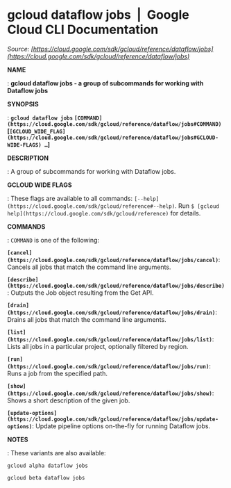 # gcloud dataflow jobs  |  Google Cloud CLI Documentation

*Source: [https://cloud.google.com/sdk/gcloud/reference/dataflow/jobs](https://cloud.google.com/sdk/gcloud/reference/dataflow/jobs)*

**NAME**

: **gcloud dataflow jobs - a group of subcommands for working with Dataflow jobs**

**SYNOPSIS**

: **`gcloud dataflow jobs` `[COMMAND](https://cloud.google.com/sdk/gcloud/reference/dataflow/jobs#COMMAND)` [`[GCLOUD_WIDE_FLAG](https://cloud.google.com/sdk/gcloud/reference/dataflow/jobs#GCLOUD-WIDE-FLAGS) …`]**

**DESCRIPTION**

: A group of subcommands for working with Dataflow jobs.

**GCLOUD WIDE FLAGS**

: These flags are available to all commands: `[--help](https://cloud.google.com/sdk/gcloud/reference#--help)`.
Run `$ [gcloud help](https://cloud.google.com/sdk/gcloud/reference)` for details.

**COMMANDS**

: ``COMMAND`` is one of the following:

**`[cancel](https://cloud.google.com/sdk/gcloud/reference/dataflow/jobs/cancel)`**:
Cancels all jobs that match the command line arguments.

**`[describe](https://cloud.google.com/sdk/gcloud/reference/dataflow/jobs/describe)`**:
Outputs the Job object resulting from the Get API.

**`[drain](https://cloud.google.com/sdk/gcloud/reference/dataflow/jobs/drain)`**:
Drains all jobs that match the command line arguments.

**`[list](https://cloud.google.com/sdk/gcloud/reference/dataflow/jobs/list)`**:
Lists all jobs in a particular project, optionally filtered by region.

**`[run](https://cloud.google.com/sdk/gcloud/reference/dataflow/jobs/run)`**:
Runs a job from the specified path.

**`[show](https://cloud.google.com/sdk/gcloud/reference/dataflow/jobs/show)`**:
Shows a short description of the given job.

**`[update-options](https://cloud.google.com/sdk/gcloud/reference/dataflow/jobs/update-options)`**:
Update pipeline options on-the-fly for running Dataflow jobs.

**NOTES**

: These variants are also available:

```
gcloud alpha dataflow jobs
```

```
gcloud beta dataflow jobs
```